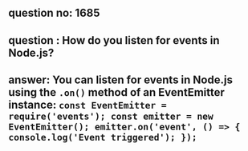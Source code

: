 
      
## question no: 1685

## question : How do you listen for events in Node.js?

## answer: You can listen for events in Node.js using the `.on()` method of an EventEmitter instance: `const EventEmitter = require('events'); const emitter = new EventEmitter(); emitter.on('event', () => { console.log('Event triggered'); });`
      